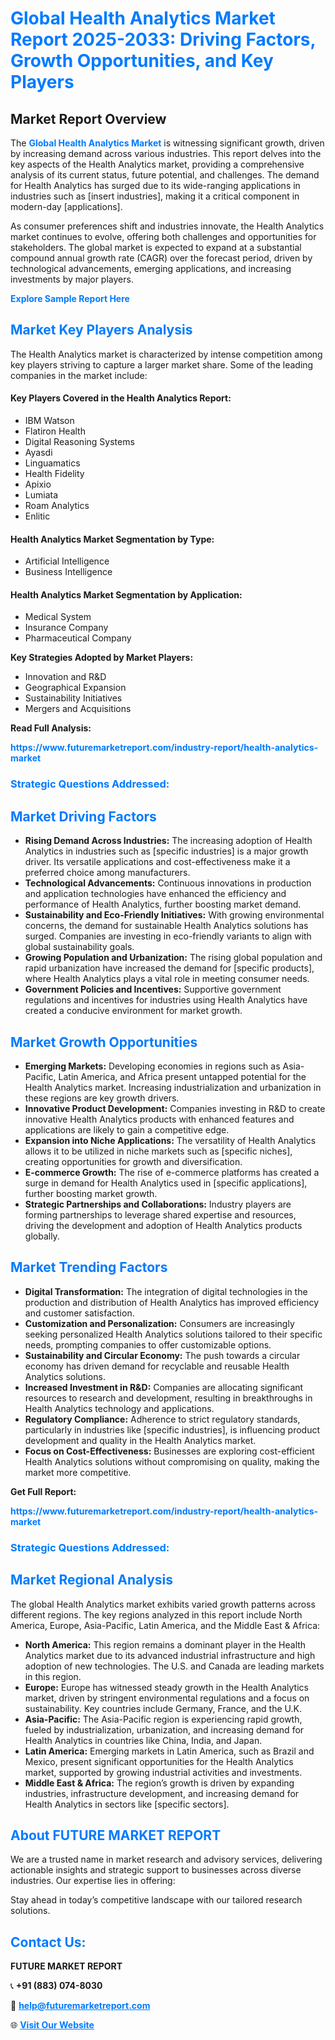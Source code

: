 <h1 style="color: #007BFF;">Global Health Analytics Market Report 2025-2033: Driving Factors, Growth Opportunities, and Key Players</h1>

<section id="overview">
<h2>Market Report Overview</h2>
<p>The <a href="https://www.futuremarketreport.com/industry-report/health-analytics-market" style="color: #007BFF; text-decoration: none;"><strong>Global Health Analytics Market</strong></a> is witnessing significant growth, driven by increasing demand across various industries. This report delves into the key aspects of the Health Analytics market, providing a comprehensive analysis of its current status, future potential, and challenges. The demand for Health Analytics has surged due to its wide-ranging applications in industries such as [insert industries], making it a critical component in modern-day [applications].</p>
<p>As consumer preferences shift and industries innovate, the Health Analytics market continues to evolve, offering both challenges and opportunities for stakeholders. The global market is expected to expand at a substantial compound annual growth rate (CAGR) over the forecast period, driven by technological advancements, emerging applications, and increasing investments by major players.</p>
</section>

<section id="overview">
<p><a href="https://www.futuremarketreport.com/request-sample/reportId=51992" style="color: #007BFF; text-decoration: none;"><strong>Explore Sample Report Here</strong></a></p>
</section>

<section id="key-players">
<h2 style="color: #007BFF;">Market Key Players Analysis</h2>
<p>The Health Analytics market is characterized by intense competition among key players striving to capture a larger market share. Some of the leading companies in the market include:</p>
<h4>Key Players Covered in the Health Analytics Report:</h4>
<ul><li>IBM Watson</li><li>Flatiron Health</li><li>Digital Reasoning Systems</li><li>Ayasdi</li><li>Linguamatics</li><li>Health Fidelity</li><li>Apixio</li><li>Lumiata</li><li>Roam Analytics</li><li>Enlitic</li></ul>
<h4>Health Analytics Market Segmentation by Type:</h4>
<ul><li>Artificial Intelligence</li><li>Business Intelligence</li></ul>

<h4>Health Analytics Market Segmentation by Application:</h4>
<ul><li>Medical System</li><li>Insurance Company</li><li>Pharmaceutical Company</li></ul>
<p><strong>Key Strategies Adopted by Market Players:</strong></p>
<ul>
<li>Innovation and R&D</li>
<li>Geographical Expansion</li>
<li>Sustainability Initiatives</li>
<li>Mergers and Acquisitions</li>
</ul>
</section>

<section>
<p><strong>Read Full Analysis: </strong></p><a href="https://www.futuremarketreport.com/industry-report/health-analytics-market" style="color: #007BFF; text-decoration: none;"><strong>https://www.futuremarketreport.com/industry-report/health-analytics-market</strong></a>
<h3 style="color: #007BFF;">Strategic Questions Addressed:</h3>
</section>

<section id="driving-factors">
<h2 style="color: #007BFF;">Market Driving Factors</h2>
<ul>
<li><strong>Rising Demand Across Industries:</strong> The increasing adoption of Health Analytics in industries such as [specific industries] is a major growth driver. Its versatile applications and cost-effectiveness make it a preferred choice among manufacturers.</li>
<li><strong>Technological Advancements:</strong> Continuous innovations in production and application technologies have enhanced the efficiency and performance of Health Analytics, further boosting market demand.</li>
<li><strong>Sustainability and Eco-Friendly Initiatives:</strong> With growing environmental concerns, the demand for sustainable Health Analytics solutions has surged. Companies are investing in eco-friendly variants to align with global sustainability goals.</li>
<li><strong>Growing Population and Urbanization:</strong> The rising global population and rapid urbanization have increased the demand for [specific products], where Health Analytics plays a vital role in meeting consumer needs.</li>
<li><strong>Government Policies and Incentives:</strong> Supportive government regulations and incentives for industries using Health Analytics have created a conducive environment for market growth.</li>
</ul>
</section>

<section id="growth-opportunities">
<h2 style="color: #007BFF;">Market Growth Opportunities</h2>
<ul>
<li><strong>Emerging Markets:</strong> Developing economies in regions such as Asia-Pacific, Latin America, and Africa present untapped potential for the Health Analytics market. Increasing industrialization and urbanization in these regions are key growth drivers.</li>
<li><strong>Innovative Product Development:</strong> Companies investing in R&D to create innovative Health Analytics products with enhanced features and applications are likely to gain a competitive edge.</li>
<li><strong>Expansion into Niche Applications:</strong> The versatility of Health Analytics allows it to be utilized in niche markets such as [specific niches], creating opportunities for growth and diversification.</li>
<li><strong>E-commerce Growth:</strong> The rise of e-commerce platforms has created a surge in demand for Health Analytics used in [specific applications], further boosting market growth.</li>
<li><strong>Strategic Partnerships and Collaborations:</strong> Industry players are forming partnerships to leverage shared expertise and resources, driving the development and adoption of Health Analytics products globally.</li>
</ul>
</section>

<section id="trending-factors">
<h2 style="color: #007BFF;">Market Trending Factors</h2>
<ul>
<li><strong>Digital Transformation:</strong> The integration of digital technologies in the production and distribution of Health Analytics has improved efficiency and customer satisfaction.</li>
<li><strong>Customization and Personalization:</strong> Consumers are increasingly seeking personalized Health Analytics solutions tailored to their specific needs, prompting companies to offer customizable options.</li>
<li><strong>Sustainability and Circular Economy:</strong> The push towards a circular economy has driven demand for recyclable and reusable Health Analytics solutions.</li>
<li><strong>Increased Investment in R&D:</strong> Companies are allocating significant resources to research and development, resulting in breakthroughs in Health Analytics technology and applications.</li>
<li><strong>Regulatory Compliance:</strong> Adherence to strict regulatory standards, particularly in industries like [specific industries], is influencing product development and quality in the Health Analytics market.</li>
<li><strong>Focus on Cost-Effectiveness:</strong> Businesses are exploring cost-efficient Health Analytics solutions without compromising on quality, making the market more competitive.</li>
</ul>
</section>

<section>
<p><strong>Get Full Report: </strong></p><a href="https://www.futuremarketreport.com/industry-report/health-analytics-market" style="color: #007BFF; text-decoration: none;"><strong>https://www.futuremarketreport.com/industry-report/health-analytics-market</strong></a>
<h3 style="color: #007BFF;">Strategic Questions Addressed:</h3>
</section>


<section id="regional-analysis">
<h2 style="color: #007BFF;">Market Regional Analysis</h2>
<p>The global Health Analytics market exhibits varied growth patterns across different regions. The key regions analyzed in this report include North America, Europe, Asia-Pacific, Latin America, and the Middle East & Africa:</p>
<ul>
<li><strong>North America:</strong> This region remains a dominant player in the Health Analytics market due to its advanced industrial infrastructure and high adoption of new technologies. The U.S. and Canada are leading markets in this region.</li>
<li><strong>Europe:</strong> Europe has witnessed steady growth in the Health Analytics market, driven by stringent environmental regulations and a focus on sustainability. Key countries include Germany, France, and the U.K.</li>
<li><strong>Asia-Pacific:</strong> The Asia-Pacific region is experiencing rapid growth, fueled by industrialization, urbanization, and increasing demand for Health Analytics in countries like China, India, and Japan.</li>
<li><strong>Latin America:</strong> Emerging markets in Latin America, such as Brazil and Mexico, present significant opportunities for the Health Analytics market, supported by growing industrial activities and investments.</li>
<li><strong>Middle East & Africa:</strong> The region’s growth is driven by expanding industries, infrastructure development, and increasing demand for Health Analytics in sectors like [specific sectors].</li>
</ul>
</section>

<footer>
<h2 style="color: #007BFF;">About FUTURE MARKET REPORT</h2>
<p>We are a trusted name in market research and advisory services, delivering actionable insights and strategic support to businesses across diverse industries. Our expertise lies in offering:</p>

<p>Stay ahead in today’s competitive landscape with our tailored research solutions.</p>

<h2 style="color: #007BFF;">Contact Us:</h2>
<p><strong>FUTURE MARKET REPORT</strong></p>
<p>📞 <strong>+91 (883) 074-8030</strong></p>
<p>📧 <strong><a href="mailto:help@futuremarketreport.com" style="color: #007BFF;">help@futuremarketreport.com</a></strong></p>
<p>🌐 <strong><a href="https://www.futuremarketreport.com/" style="color: #007BFF;">Visit Our Website</a></strong></p>
</footer>